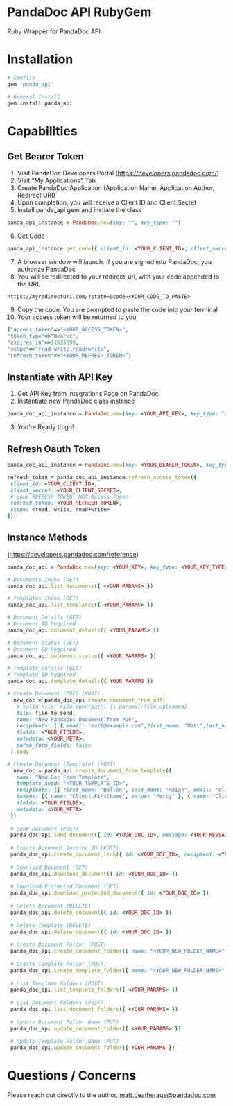 # PandaDoc API RubyGem
Ruby Wrapper for PandaDoc API

# Installation 
```ruby 
# Gemfile
gem 'panda_api'
```
```ruby 
# General Install
gem install panda_api
```

# Capabilities 
 
 ## Get Bearer Token
 1. Visit PandaDoc Developers Portal (https://developers.pandadoc.com/)
 2. Visit "My Applications" Tab 
 3. Create PandaDoc Application (Application Name, Application Author, Redirect URI)
 4. Upon completion, you will receive a Client ID and Client Secret
 5. Install panda_api gem and instiate the class 
```ruby 
panda_api_instance = PandaDoc.new(key: "", key_type: "")  
```
 6. Get Code 
 
 ```ruby
 panda_api_instance.get_code({ client_id: <YOUR_CLIENT_ID>, client_secret: <YOUR_CLIENT_SECRET>, redirect_uri: <YOUR_REDIRECT_URI> })
 ```
 7. A browser window will launch. If you are signed into PandaDoc, you authorize PandaDoc 
 8. You will be redirected to your redirect_uri, with your code appended to the URL 
 ```
 https://myredirecturi.com/?state=&code=<YOUR_CODE_TO_PASTE>
 ```
 9. Copy the code. You are prompted to paste the code into your terminal
 10. Your access token will be returned to you
 ```ruby
 {"access_token"=>"<YOUR_ACCESS_TOKEN>",
 "token_type"=>"Bearer",
 "expires_in"=>31535999,
 "scope"=>"read write read+write",
 "refresh_token"=>"<YOUR_REFRESH_TOKEN>”}
 ```
 
 ## Instantiate with API Key
 1. Get API Key from Integrations Page on PandaDoc 
 2. Instantiate new PandaDoc class instance 
 ```ruby
 panda_doc_api_instance = PandaDoc.new(key: <YOUR_API_KEY>, key_type: "api")
 ```
 3. You're Ready to go!
 
 ## Refresh Oauth Token
 ```ruby 
 panda_doc_api_instance = PandaDoc.new(key: <YOUR_BEARER_TOKEN>, key_type: "bearer")
 
 refresh_token = panda_doc_api_instance.refresh_access_token({
  client_id: <YOUR_CLIENT_ID>,
  client_secret: <YOUR_CLIENT_SECRET>,
  # your REFRESH TOKEN, NOT Access Token 
  refresh_token: <YOUR_REFRESH_TOKEN>,
  scope: <read, write, read+write>
 })
 ```
 
 ## Instance Methods 
 (https://developers.pandadoc.com/reference)
 ```ruby 
 panda_doc_api = PandaDoc.new(key: <YOUR_KEY>, key_type: <YOUR_KEY_TYPE>)
 
 # Documents Index (GET)
 panda_doc_api.list_documents({ <YOUR_PARAMS> })
 
 # Templates Index (GET)
 panda_doc_api.list_templates({ <YOUR_PARAMS> })
 
 # Document Details (GET)
 # Document ID Required
 panda_doc_api.document_details({ <YOUR_PARAMS> }) 
 
 # Document Status (GET)
 # Document ID Required
 panda_doc_api.document_status({ <YOUR_PARAMS> }) 
 
 # Template Details (GET)
 # Template ID Required
 panda_doc_api.template_details({ YOUR_PARAMS })
 
 # Create Document (PDF) (POST)
   new_doc = panda_doc_api.create_document_from_pdf(
    # Valid File: File.open(path) || params[:file_uploaded]
    file: file_to_send,
    name: "New PandaDoc Document from PDF",
    recipients: [ { email: "matt@example.com",first_name: "Matt",last_name: "sample",role: "u00"}],
    fields: <YOUR_FIELDS>,
    metadata: <YOUR_META>,
    parse_form_fields: false
  ).body
 
 # Create Document (Template) (POST)
   new_doc = panda_api.create_document_from_template({
    name: "New Doc From Template",
    template_uuid: "<YOUR_TEMPLATE_ID>",
    recipients: [{ first_name: "Balton", last_name: "Reign", email: "client@gmail.com" }],
    tokens: [{ name: "Client.FirstName", value: "Percy" }, { name: "Client.LastName", value: "Johnson" }],
    fields: <YOUR_FIELDS>,
    metadata: <YOUR_META>
  })
  
  # Send Document (POST)
  panda_doc_api.send_document({ id: <YOUR_DOC_ID>, message: <YOUR_MESSAGE>, subject: <YOUR_SUBJECT>, silent: true || false })
  
  # Create Document Session ID (POST)
  panda_doc_api.create_document_link({ id: <YOUR_DOC_ID>, recipient: <YOUR_RECIPIENT_EMAIL>, lifetime: 3600 })
  
  # Download Document (GET)
  panda_doc_api.download_document({ id: <YOUR_DOC_ID> })
  
  # Download Protected Document (GET)
  panda_doc_api.download_protected_document({ id: <YOUR_DOC_ID> })
  
  # Delete Document (DELETE)
  panda_doc_api.delete_document({ id: <YOUR_DOC_ID> })
  
  # Delete Template (DELETE)
  panda_doc_api.delete_document({ id: <YOUR_DOC_ID> })
  
  # Create Document Folder (POST)
  panda_doc_api.create_document_folder({ name: "<YOUR_NEW_FOLDER_NAME>" })
  
  # Create Template Folder (POST)
  panda_doc_api.create_template_folder({ name: "<YOUR_NEW_FOLDER_NAME>" })
  
  # List Template Folders (POST)
  panda_doc_api.list_template_folders({ <YOUR_PARAMS> })
  
  # List Document Folders (POST)
  panda_doc_api.list_document_folders({ <YOUR_PARAMS> })
  
  # Update Document Folder Name (PUT)
  panda_doc_api.update_document_folder({ <YOUR_PARAMS> })
  
  # Update Template Folder Name (PUT)
  panda_doc_api.update_document_folder({ YOUR_PARAMS })
 ```
 
 # Questions / Concerns 
 Please reach out directly to the author, matt.deatherage@pandadoc.com 
